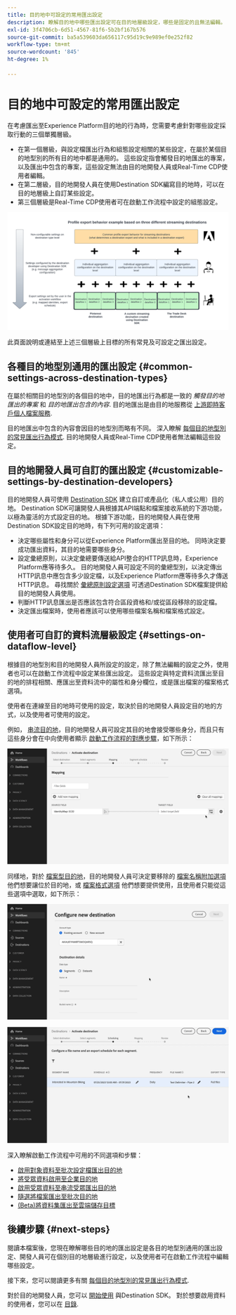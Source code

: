 ```yaml
---
title: 目的地中可設定的常用匯出設定
description: 瞭解目的地中哪些匯出設定可在目的地層級設定，哪些是固定的且無法編輯。
exl-id: 3f4706cb-6d51-4567-81f6-5b2bf167b576
source-git-commit: ba5a539603da656117c95d19c9e989ef0e252f82
workflow-type: tm+mt
source-wordcount: '845'
ht-degree: 1%

---
```


# 目的地中可設定的常用匯出設定

在考慮匯出至Experience Platform目的地的行為時，您需要考慮針對哪些設定採取行動的三個單獨層級。

* 在第一個層級，與設定檔匯出行為和組態設定相關的某些設定，在屬於某個目的地型別的所有目的地中都是通用的。 這些設定指會觸發目的地匯出的專案，以及匯出中包含的專案，這些設定無法由目的地開發人員或Real-Time CDP使用者編輯。
* 在第二層級，目的地開發人員在使用Destination SDK編寫目的地時，可以在目的地層級上自訂某些設定。
* 第三個層級是Real-Time CDP使用者可在啟動工作流程中設定的組態設定。

![顯示目標常用與可設定匯出設定之間互動的圖表](/help/destinations/assets/how-destinations-work/profile-export-behavior-diagram.png)

此頁面說明或連結至上述三個層級上目標的所有常見及可設定之匯出設定。

## 各種目的地型別通用的匯出設定 {#common-settings-across-destination-types}

在屬於相關目的地型別的各個目的地中，目的地匯出行為都是一致的 *觸發目的地匯出的專案* 和 *目的地匯出包含的內容*. 目的地匯出是由目的地服務從 [上游即時客戶個人檔案服務](https://experienceleague.adobe.com/docs/blueprints-learn/architecture/architecture-overview/platform-applications.html?lang=en#adobe-experience-platform-%26-applications-detailed-architecture-diagram).

目的地匯出中包含的內容會因目的地型別而略有不同。 深入瞭解 [每個目的地型別的常見匯出行為模式](/help/destinations/how-destinations-work/profile-export-behavior.md). 目的地開發人員或Real-Time CDP使用者無法編輯這些設定。

## 目的地開發人員可自訂的匯出設定 {#customizable-settings-by-destination-developers}

目的地開發人員可使用 [Destination SDK](/help/destinations/destination-sdk/overview.md) 建立自訂或產品化（私人或公用）目的地。 Destination SDK可讓開發人員根據其API端點和檔案接收系統的下游功能，以極為靈活的方式設定目的地。 根據下游功能，目的地開發人員在使用Destination SDK設定目的地時，有下列可用的設定選項：

* 決定哪些屬性和身分可以從Experience Platform匯出至目的地。 同時決定要成功匯出資料，其目的地需要哪些身分。
* 設定彙總原則，以決定彙總要傳送給API整合的HTTP訊息時，Experience Platform應等待多久。 目的地開發人員可設定不同的彙總型別，以決定傳出HTTP訊息中應包含多少設定檔，以及Experience Platform應等待多久才傳送HTTP訊息。 尋找關於 [彙總原則設定選項](../destination-sdk/functionality/destination-configuration/aggregation-policy.md) 可透過Destination SDK檔案提供給目的地開發人員使用。
* 判斷HTTP訊息匯出是否應該包含符合區段資格和/或從區段移除的設定檔。
* 決定匯出檔案時，使用者應該可以使用哪些檔案名稱和檔案格式設定。

## 使用者可自訂的資料流層級設定 {#settings-on-dataflow-level}

根據目的地型別和目的地開發人員所設定的設定，除了無法編輯的設定之外，使用者也可以在啟動工作流程中設定某些匯出設定。 這些設定與特定資料流匯出至目的地的排程相關、應匯出至資料流中的屬性和身分欄位，或是匯出檔案的檔案格式選項。

使用者在連線至目的地時可使用的設定，取決於目的地開發人員設定目的地的方式，以及使用者可使用的設定。

例如， [串流目的地](/help/destinations/destination-types.md#streaming-destinations)，目的地開發人員可設定其目的地會接受哪些身分，而且只有這些身分會在中向使用者顯示 [啟動工作流程的對應步驟](/help/destinations/ui/activate-segment-streaming-destinations.md#mapping)，如下所示：

![在啟動工作流程的對映步驟中，為目標欄位選擇身分的熒幕記錄。 ](/help/destinations/assets/how-destinations-work/identity-mapping-example.gif)

同樣地，對於 [檔案型目的地](/help/destinations/destination-types.md#file-based)，目的地開發人員可決定要移除的 [檔案名稱附加選項](/help/destinations/ui/activate-batch-profile-destinations.md#file-names) 他們想要讓位於目的地，或 [檔案格式選項](/help/destinations/destination-sdk/guides/batch/configure-file-formatting-options.md) 他們想要提供使用，且使用者只能從這些選項中選取，如下所示：

![連線到以檔案為基礎的目的地時，熒幕錄製檔案格式選項。](/help/destinations/assets/how-destinations-work/file-formatting-options.gif)

![在啟動工作流程的排程步驟中，檔案名稱附加選項的熒幕錄製。 ](/help/destinations/assets/how-destinations-work/filename-append-options.gif)

深入瞭解啟動工作流程中可用的不同選項和步驟：

* [啟用對象資料至批次設定檔匯出目的地](/help/destinations/ui/activate-batch-profile-destinations.md)
* [將受眾資料啟用至企業目的地](/help/destinations/ui/activate-streaming-profile-destinations.md)
* [啟用受眾資料至串流受眾匯出目的地](/help/destinations/ui/activate-segment-streaming-destinations.md)
* [隨選將檔案匯出至批次目的地](/help/destinations/ui/export-file-now.md)
* [(Beta)將資料集匯出至雲端儲存目標](/help/destinations/ui/export-datasets.md)

## 後續步驟 {#next-steps}

閱讀本檔案後，您現在瞭解哪些目的地的匯出設定是各目的地型別通用的匯出設定、開發人員可在個別目的地層級進行設定，以及使用者可在啟動工作流程中編輯哪些設定。

接下來，您可以閱讀更多有關 [每個目的地型別的常見匯出行為模式](/help/destinations/how-destinations-work/profile-export-behavior.md).

對於目的地開發人員，您可以 [開始使用](/help/destinations/destination-sdk/getting-started.md) 與Destination SDK。 對於想要啟用資料的使用者，您可以在 [目錄](/help/destinations/catalog/overview.md).
